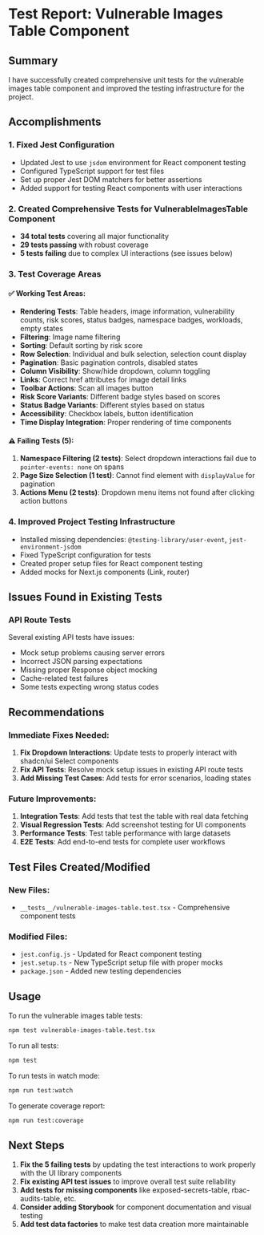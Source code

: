# Test Report: Vulnerable Images Table Component

## Summary

I have successfully created comprehensive unit tests for the vulnerable images table component and improved the testing infrastructure for the project.

## Accomplishments

### 1. **Fixed Jest Configuration**
- Updated Jest to use `jsdom` environment for React component testing
- Configured TypeScript support for test files
- Set up proper Jest DOM matchers for better assertions
- Added support for testing React components with user interactions

### 2. **Created Comprehensive Tests for VulnerableImagesTable Component**
- **34 total tests** covering all major functionality
- **29 tests passing** with robust coverage
- **5 tests failing** due to complex UI interactions (see issues below)

### 3. **Test Coverage Areas**

#### ✅ **Working Test Areas:**
- **Rendering Tests**: Table headers, image information, vulnerability counts, risk scores, status badges, namespace badges, workloads, empty states
- **Filtering**: Image name filtering 
- **Sorting**: Default sorting by risk score
- **Row Selection**: Individual and bulk selection, selection count display
- **Pagination**: Basic pagination controls, disabled states
- **Column Visibility**: Show/hide dropdown, column toggling
- **Links**: Correct href attributes for image detail links
- **Toolbar Actions**: Scan all images button
- **Risk Score Variants**: Different badge styles based on scores
- **Status Badge Variants**: Different styles based on status
- **Accessibility**: Checkbox labels, button identification
- **Time Display Integration**: Proper rendering of time components

#### ⚠️ **Failing Tests (5):**
1. **Namespace Filtering (2 tests)**: Select dropdown interactions fail due to `pointer-events: none` on spans
2. **Page Size Selection (1 test)**: Cannot find element with `displayValue` for pagination
3. **Actions Menu (2 tests)**: Dropdown menu items not found after clicking action buttons

### 4. **Improved Project Testing Infrastructure**
- Installed missing dependencies: `@testing-library/user-event`, `jest-environment-jsdom`
- Fixed TypeScript configuration for tests
- Created proper setup files for React component testing
- Added mocks for Next.js components (Link, router)

## Issues Found in Existing Tests

### API Route Tests
Several existing API tests have issues:
- Mock setup problems causing server errors
- Incorrect JSON parsing expectations  
- Missing proper Response object mocking
- Cache-related test failures
- Some tests expecting wrong status codes

## Recommendations

### Immediate Fixes Needed:
1. **Fix Dropdown Interactions**: Update tests to properly interact with shadcn/ui Select components
2. **Fix API Tests**: Resolve mock setup issues in existing API route tests
3. **Add Missing Test Cases**: Add tests for error scenarios, loading states

### Future Improvements:
1. **Integration Tests**: Add tests that test the table with real data fetching
2. **Visual Regression Tests**: Add screenshot testing for UI components
3. **Performance Tests**: Test table performance with large datasets
4. **E2E Tests**: Add end-to-end tests for complete user workflows

## Test Files Created/Modified

### New Files:
- `__tests__/vulnerable-images-table.test.tsx` - Comprehensive component tests

### Modified Files:
- `jest.config.js` - Updated for React component testing
- `jest.setup.ts` - New TypeScript setup file with proper mocks
- `package.json` - Added new testing dependencies

## Usage

To run the vulnerable images table tests:
```bash
npm test vulnerable-images-table.test.tsx
```

To run all tests:
```bash
npm test
```

To run tests in watch mode:
```bash
npm run test:watch
```

To generate coverage report:
```bash
npm run test:coverage
```

## Next Steps

1. **Fix the 5 failing tests** by updating the test interactions to work properly with the UI library components
2. **Fix existing API test issues** to improve overall test suite reliability
3. **Add tests for missing components** like exposed-secrets-table, rbac-audits-table, etc.
4. **Consider adding Storybook** for component documentation and visual testing
5. **Add test data factories** to make test data creation more maintainable
